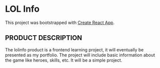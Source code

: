 # LOL Info

This project was bootstrapped with [Create React App](https://github.com/facebook/create-react-app).

## PRODUCT DESCRIPTION

The lolinfo product is a frontend learning project, it will eventually be presented as my portfolio. The project will include basic information about the game like heroes, skills, etc. It will be a simple project.

